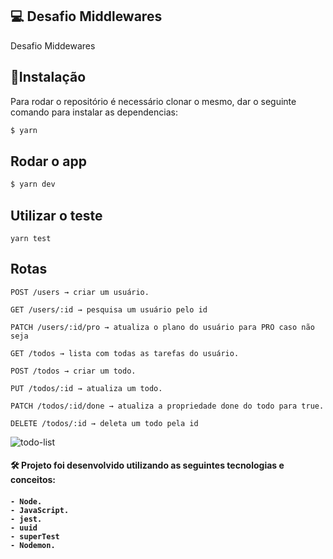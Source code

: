 
## 💻 Desafio Middlewares

Desafio Middewares


## :rocket:Instalação
Para rodar o repositório é necessário clonar o mesmo, dar o seguinte comando para instalar as dependencias:

```bash
$ yarn 
```

## Rodar o app

```bash
$ yarn dev
```
## Utilizar o teste

```
yarn test
```
## Rotas

    POST /users → criar um usuário.
    
    GET /users/:id → pesquisa um usuário pelo id
    
    PATCH /users/:id/pro → atualiza o plano do usuário para PRO caso não seja
   
    GET /todos → lista com todas as tarefas do usuário.
    
    POST /todos → criar um todo.
    
    PUT /todos/:id → atualiza um todo.
    
    PATCH /todos/:id/done → atualiza a propriedade done do todo para true.
    
    DELETE /todos/:id → deleta um todo pela id



![todo-list](https://user-images.githubusercontent.com/88260644/209749758-aa028c63-e379-4c57-957b-18a2ce0e07fa.gif)


<h4> 🛠 Projeto foi desenvolvido utilizando as seguintes tecnologias e conceitos: <h4>

    - Node.
    - JavaScript.
    - jest.
    - uuid
    - superTest
    - Nodemon.


